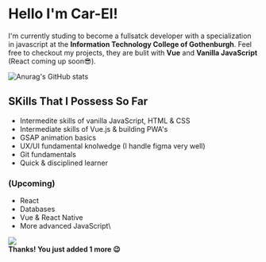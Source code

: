 # Hello I'm Car-El!

I'm currently studing to become a fullsatck developer with a specialization in javascript at the **Information Technology College of Gothenburgh**.
Feel free to checkout my projects, they are bulit with **Vue** and **Vanilla JavaScript** (React coming up soon😎).  

![Anurag's GitHub stats](https://github-readme-stats.vercel.app/api?username=Car-ElWilliams&show_icons=true&theme=radical)

## SKills That I Possess So Far
-  Intermedite skills of vanilla JavaScript, HTML & CSS
-  Intermediate skills of Vue.js & building PWA's
-  GSAP animation basics
-  UX/UI fundamental knolwedge (I handle figma very well)
-  Git fundamentals
-  Quick & disciplined learner
### (Upcoming)
- React
- Databases
- Vue & React Native 
- More advanced JavaScript\


![](https://komarev.com/ghpvc/?username=Car-ElWilliams)\
**Thanks! You just added 1 more 😉**




<!--
**Car-ElWilliams/Car-ElWilliams** is a ✨ _special_ ✨ repository because its `README.md` (this file) appears on your GitHub profile.

Here are some ideas to get you started:

- 🔭 I’m currently working on ...
- 🌱 I’m currently learning ...
- 👯 I’m looking to collaborate on ...
- 🤔 I’m looking for help with ...
- 💬 Ask me about ...
- 📫 How to reach me: ...
-  Pronouns: ...
- ⚡ Fun fact: ...
-->
